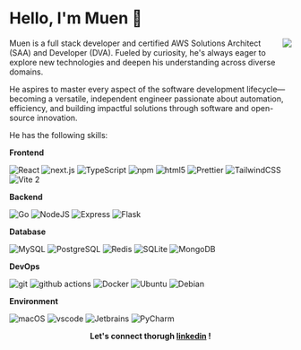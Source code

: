 # Hello, I'm Muen 👋

<picture>
  <source
    srcset="https://github-readme-stats.vercel.app/api?username=muenyu&show_icons=true&theme=dark"
    media="(prefers-color-scheme: dark)"
  />
  <source
    srcset="https://github-readme-stats.vercel.app/api?username=muenyu&show_icons=true"
    media="(prefers-color-scheme: light), (prefers-color-scheme: no-preference)"
  />
  <img src="https://github-readme-stats.vercel.app/api?username=muenyu&show_icons=true" align=right />
</picture>

Muen is a full stack developer and certified AWS Solutions Architect (SAA) and Developer (DVA). Fueled by curiosity, he's always eager to explore new technologies and deepen his understanding across diverse domains.

He aspires to master every aspect of the software development lifecycle—becoming a versatile, independent engineer passionate about automation, efficiency, and building impactful solutions through software and open-source innovation.

He has the following skills:

**Frontend**

<p>
  <img alt="React" src="https://img.shields.io/badge/-React-45b8d8?style=flat-square&logo=react&logoColor=white" />
  <img alt="next.js" src="https://img.shields.io/badge/-Next.js-000000?style=flat-square&logo=next.js&logoColor=white" />
  <img alt="TypeScript"
    src="https://img.shields.io/badge/-TypeScript-007ACC?style=flat-square&logo=typescript&logoColor=white" />
  <img alt="npm" src="https://img.shields.io/badge/-NPM-CB3837?style=flat-square&logo=npm&logoColor=white" />
  <img alt="html5" src="https://img.shields.io/badge/-HTML5-E34F26?style=flat-square&logo=html5&logoColor=white" />
  <img alt="Prettier"
    src="https://img.shields.io/badge/-Prettier-F7B93E?style=flat-square&logo=prettier&logoColor=white" />
  <img alt="TailwindCSS"
      src="https://img.shields.io/badge/-tailwindcss-50B3D0?style=flat-square&logo=tailwindcss&logoColor=white" />
  <img alt="Vite 2" src="https://img.shields.io/badge/-Vite-81A3F9?style=flat-square&logo=vite&logoColor=white" />

</p>

**Backend**

<p>
  <img alt="Go" src="https://img.shields.io/badge/Go-%2300ADD8.svg?style=flat-square&logo=go&logoColor=white" />
  <img alt="NodeJS" src="https://img.shields.io/badge/-NodeJS-43853d?style=flat-square&logo=Node.js&logoColor=white" />
  <img alt="Express"
    src="https://img.shields.io/badge/-express-13aa52?style=flat-square&logo=express&logoColor=white" />
  <img alt="Flask"
    src="https://img.shields.io/badge/Flask-000?style=flat-square&logo=flask&logoColor=fff" />
</p>

**Database**
<p>
    <img alt="MySQL"
      src="https://img.shields.io/badge/MySQL-4479A1?style=flat-square&logo=mysql&logoColor=fff" />
    <img alt="PostgreSQL"
      src="https://img.shields.io/badge/Postgres-%23316192.svg?style=flat-square&logo=postgresql&logoColor=white" />
    <img alt="Redis"
     src="https://img.shields.io/badge/Redis-%23DD0031.svg?style=flat-square&logo=redis&logoColor=white" />
    <img alt="SQLite"
         src="https://img.shields.io/badge/SQLite-%2307405e.svg?style=flat-square&logo=sqlite&logoColor=white" />
    <img alt="MongoDB"
      src="https://img.shields.io/badge/-MongoDB-13aa52?style=flat-square&logo=mongodb&logoColor=white" />
</p>

**DevOps**

<p>
  <img alt="git" src="https://img.shields.io/badge/-Git-F05032?style=flat-square&logo=git&logoColor=white" />
  <img alt="github actions"
    src="https://img.shields.io/badge/-Github_Actions-2088FF?style=flat-square&logo=github-actions&logoColor=white" />
  <img alt="Docker" src="https://img.shields.io/badge/-Docker-46a2f1?style=flat-square&logo=docker&logoColor=white" />
  <img alt="Ubuntu" src="https://img.shields.io/badge/-Ubuntu-DB652A?style=flat-square&logo=ubuntu&logoColor=white" />
  <img alt="Debian"
       src="https://img.shields.io/badge/Debian-A81D33?style=flat-square&logo=debian&logoColor=fff" />
</p>

**Environment**

<p>
  <img alt="macOS" src="https://img.shields.io/badge/-macOS-333?style=flat-square&logo=apple&logoColor=white" />
  <img alt="vscode" src="https://img.shields.io/badge/Visual%20Studio%20Code-blue?style=flat-square&logo=visual-studio-code&logoColor=ffffff" />
  <img alt="Jetbrains"
     src="https://img.shields.io/badge/WebStorm-000?style=flat-square&logo=webstorm&logoColor=fff" />
  <img alt="PyCharm"
     src="https://img.shields.io/badge/PyCharm-000?style=flat-square&logo=pycharm&logoColor=fff" />
</p>


<p align=center>
    <strong>
      Let's connect thorugh <a href="https://www.linkedin.com/in/muenyu-dev/">linkedin</a> !
    </strong>
</p>
